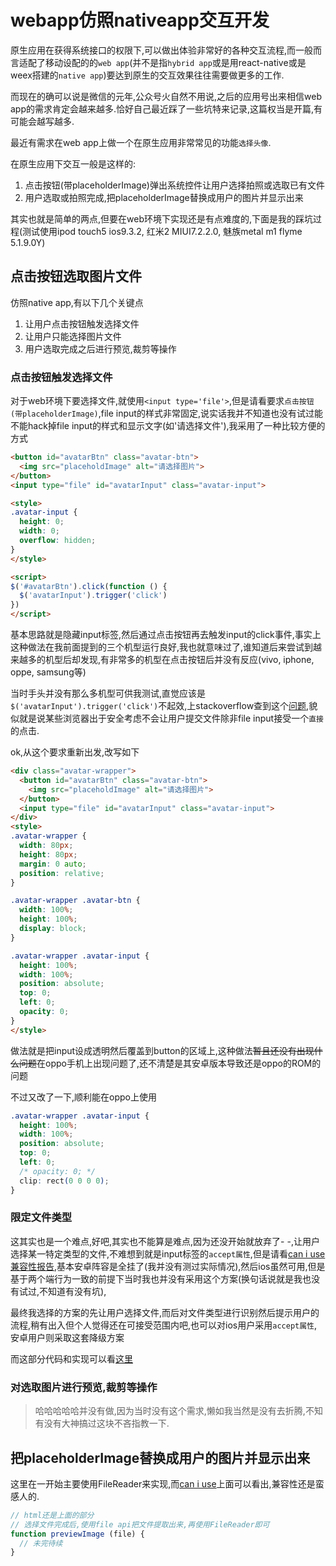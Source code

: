 
# webapp仿照nativeapp交互开发

原生应用在获得系统接口的权限下,可以做出体验非常好的各种交互流程,而一般而言适配了移动设配的的`web app`(并不是指`hybrid app`或是用react-native或是weex搭建的`native app`)要达到原生的交互效果往往需要做更多的工作.

而现在的确可以说是微信的元年,公众号火自然不用说,之后的应用号出来相信web app的需求肯定会越来越多.恰好自己最近踩了一些坑特来记录,这篇权当是开篇,有可能会越写越多.

最近有需求在web app上做一个在原生应用非常常见的功能`选择头像`.

在原生应用下交互一般是这样的:

1. 点击按钮(带placeholderImage)弹出系统控件让用户选择拍照或选取已有文件
1. 用户选取或拍照完成,把placeholderImage替换成用户的图片并显示出来

其实也就是简单的两点,但要在web环境下实现还是有点难度的,下面是我的踩坑过程(测试使用ipod touch5 ios9.3.2, 红米2 MIUI7.2.2.0, 魅族metal m1 flyme 5.1.9.0Y)

## 点击按钮选取图片文件

仿照native app,有以下几个关键点

1. 让用户点击按钮触发选择文件
1. 让用户只能选择图片文件
1. 用户选取完成之后进行预览,裁剪等操作

### 点击按钮触发选择文件

对于web环境下要选择文件,就使用`<input type='file'>`,但是请看要求`点击按钮(带placeholderImage)`,file input的样式非常固定,说实话我并不知道也没有试过能不能hack掉file input的样式和显示文字(如'请选择文件'),我采用了一种比较方便的方式

```html
<button id="avatarBtn" class="avatar-btn">
  <img src="placeholdImage" alt="请选择图片">
</button>
<input type="file" id="avatarInput" class="avatar-input">

<style>
.avatar-input {
  height: 0;
  width: 0;
  overflow: hidden;
}
</style>

<script>
$('#avatarBtn').click(function () {
  $('avatarInput').trigger('click')
})
</script>
```

基本思路就是隐藏input标签,然后通过点击按钮再去触发input的click事件,事实上这种做法在我前面提到的三个机型运行良好,我也就意味过了,谁知道后来尝试到越来越多的机型后却发现,有非常多的机型在点击按钮后并没有反应(vivo, iphone, oppe, samsung等)

当时手头并没有那么多机型可供我测试,直觉应该是`$('avatarInput').trigger('click')`不起效,上stackoverflow查到这个[问题](http://stackoverflow.com/questions/25886480/trigger-click-on-input-file),貌似就是说某些浏览器出于安全考虑不会让用户提交文件除非file input接受一个`直接`的点击.

ok,从这个要求重新出发,改写如下

```html
<div class="avatar-wrapper">
  <button id="avatarBtn" class="avatar-btn">
    <img src="placeholdImage" alt="请选择图片">
  </button>
  <input type="file" id="avatarInput" class="avatar-input">
</div>
<style>
.avatar-wrapper {
  width: 80px;
  height: 80px;
  margin: 0 auto;
  position: relative;
}

.avatar-wrapper .avatar-btn {
  width: 100%;
  height: 100%;
  display: block;
}

.avatar-wrapper .avatar-input {
  height: 100%;
  width: 100%;
  position: absolute;
  top: 0;
  left: 0;
  opacity: 0;
}
</style>
```

做法就是把input设成透明然后覆盖到button的区域上,这种做法~~暂且还没有出现什么问题~~在oppo手机上出现问题了,还不清楚是其安卓版本导致还是oppo的ROM的问题

不过又改了一下,顺利能在oppo上使用

```css
.avatar-wrapper .avatar-input {
  height: 100%;
  width: 100%;
  position: absolute;
  top: 0;
  left: 0;
  /* opacity: 0; */
  clip: rect(0 0 0 0);
}

```

### 限定文件类型

这其实也是一个难点,好吧,其实也不能算是难点,因为还没开始就放弃了- -,让用户选择某一特定类型的文件,不难想到就是input标签的`accept属性`,但是请看[can i use兼容性报告](http://caniuse.com/#search=accept%20attribute%20for%20file%20input),基本安卓阵容是全挂了(我并没有测过实际情况),然后ios虽然可用,但是基于两个端行为一致的前提下当时我也并没有采用这个方案(换句话说就是我也没有试过,不知道有没有坑),

最终我选择的方案的先让用户选择文件,而后对文件类型进行识别然后提示用户的流程,稍有出入但个人觉得还在可接受范围内吧,也可以对ios用户采用`accept属性`,安卓用户则采取这套降级方案

而这部分代码和实现可以看[这里](https://github.com/funkyLover/posts/blob/master/2016/9/get-file-type-in-android-moblie-browser.md)

### 对选取图片进行预览,裁剪等操作

> 哈哈哈哈哈并没有做,因为当时没有这个需求,懒如我当然是没有去折腾,不知有没有大神搞过这块不吝指教一下.


## 把placeholderImage替换成用户的图片并显示出来

这里在一开始主要使用FileReader来实现,而[can i use](http://caniuse.com/#search=file)上面可以看出,兼容性还是蛮感人的.

```js
// html还是上面的部分
// 选择文件完成后,使用file api把文件提取出来,再使用FileReader即可
function previewImage (file) {
  // 未完待续
}
```


